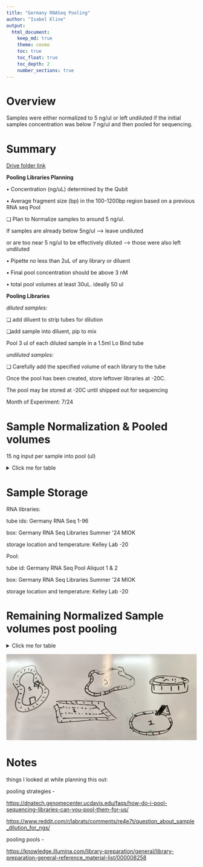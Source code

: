 ```yaml
---
title: "Germany RNASeq Pooling"
author: "Isabel Kline"
output:  
  html_document: 
    keep_md: true
    theme: cosmo
    toc: true
    toc_float: true
    toc_depth: 2
    number_sections: true
---
```




# Overview

Samples were either normalized to 5 ng/ul or left undiluted if the initial samples concentration was below 7 ng/ul and then pooled for sequencing.

# Summary

[Drive folder link](https://drive.google.com/drive/u/0/folders/1Hol6ktlDViiKfrVa1tLDwSl3-bCFDLBG)

**Pooling Libraries Planning**

• Concentration (ng/uL) determined by the Qubit

• Average fragment size (bp) in the 100-1200bp region based on a previous RNA seq Pool

❑ Plan to Normalize samples to around 5 ng/ul.

If samples are already below 5ng/ul --\> leave undiluted

or are too near 5 ng/ul to be effectively diluted --\> those were also left undiluted

• Pipette no less than 2uL of any library or diluent

• Final pool concentration should be above 3 nM

• total pool volumes at least 30uL. ideally 50 ul

**Pooling Libraries**

*diluted samples:*

❑ add diluent to strip tubes for dilution

❑add sample into diluent, pip to mix

Pool 3 ul of each diluted sample in a 1.5ml Lo Bind tube

*undiluted samples:*

❑ Carefully add the specified volume of each library to the tube

Once the pool has been created, store leftover libraries at -20C.

The pool may be stored at -20C until shipped out for sequencing

Month of Experiment: 7/24

# Sample Normalization & Pooled volumes

15 ng input per sample into pool (ul)

<details>

<summary>Click me for table</summary>

|                      |                    |              |                         |
|------------------|------------------|------------------|--------------------|
| Library Prep Tube ID | ul Library diluted | diluant (ul) | **Pooling Volume (ul)** |
| 1                    | \-                 | \-           | 2.48                    |
| 2                    | \-                 | \-           | 2.56                    |
| 3                    | \-                 | \-           | 4.05                    |
| 4                    | \-                 | \-           | 4.64                    |
| 5                    | \-                 | \-           | 6.02                    |
| 6                    | \-                 | \-           | 6.55                    |
| 7                    | \-                 | \-           | 5.26                    |
| 8                    | \-                 | \-           | 2.28                    |
| 9                    | \-                 | \-           | 3.83                    |
| 10                   | 3                  | 4.1          | 3                       |
| 11                   | 3                  | 3.7          | 3                       |
| **12**               | \-                 | \-           | 4.05                    |
| 13                   | 3                  | 3.4          | 3                       |
| 14                   | 3                  | 2.8          | 3                       |
| 15                   | 3                  | 2.3          | 3                       |
| 16                   | \-                 | \-           | 2.63                    |
| **17**               | 2                  | 12.7         | 3                       |
| **18**               | 3                  | 13.0         | 3                       |
| **19**               | 3                  | 9.2          | 3                       |
| **20**               | 2                  | 10.1         | 3                       |
| **21**               | 3                  | 13.2         | 3                       |
| 22                   | \-                 | \-           | 3.45                    |
| **23**               | 2                  | 12.6         | 3                       |
| 24                   | \-                 | \-           | 5.03                    |
| 25                   | 3                  | 4.0          | 3                       |
| 26                   | 3                  | 2.8          | 3                       |
| 27                   | \-                 | \-           | 2.21                    |
| **28**               | 3                  | 2.2          | 3                       |
| 29                   | 3                  | 3.5          | 3                       |
| 30                   | 3                  | 2.1          | 3                       |
| 31                   | \-                 | \-           | 2.90                    |
| 32                   | \-                 | \-           | 2.14                    |
| **33**               | \-                 | \-           | 3.53                    |
| **34**               | \-                 | \-           | 4.64                    |
| **35**               | \-                 | \-           | 4.36                    |
| **36**               | \-                 | \-           | 3.33                    |
| **37**               | \-                 | \-           | 6.28                    |
| 38                   | 3                  | 3.5          | 3                       |
| **39**               | \-                 | \-           | 5.15                    |
| 40                   | \-                 | \-           | 4.00                    |
| 41                   | 3                  | 5.4          | 3                       |
| 42                   | 3                  | 4.3          | 3                       |
| 43                   | 3                  | 5.8          | 3                       |
| **44**               | 3                  | 5.5          | 3                       |
| 45                   | 3                  | 3.4          | 3                       |
| 46                   | 3                  | 5.0          | 3                       |
| 47                   | 3                  | 8.2          | 3                       |
| 48                   | 3                  | 7.8          | 3                       |
| **49**               | 3                  | 4.8          | 3                       |
| **50**               | 3                  | 4.7          | 3                       |
| **51**               | 3                  | 5.3          | 3                       |
| **52**               | 3                  | 4.0          | 3                       |
| **53**               | 3                  | 4.3          | 3                       |
| 54                   | 3                  | 3.7          | 3                       |
| **55**               | 3                  | 5.6          | 3                       |
| 56                   | 3                  | 12.6         | 3                       |
| 57                   | 3                  | 10.0         | 3                       |
| 58                   | 3                  | 5.5          | 3                       |
| 59                   | 3                  | 7.4          | 3                       |
| **60**               | 3                  | 6.2          | 3                       |
| 61                   | 3                  | 5.4          | 3                       |
| 62                   | 3                  | 11.1         | 3                       |
| 63                   | 2                  | 12.4         | 3                       |
| 64                   | 3                  | 4.0          | 3                       |
| **65**               | 3                  | 6.1          | 3                       |
| **66**               | 3                  | 11.4         | 3                       |
| **67**               | 3                  | 13.7         | 3                       |
| **68**               | \-                 | \-           | 1.97                    |
| **69**               | 3                  | 6.2          | 3                       |
| 70                   | 3                  | 6.7          | 3                       |
| **71**               | 3                  | 11.5         | 3                       |
| 72                   | 3                  | 13.9         | 3                       |
| 73                   | 3                  | 6.6          | 3                       |
| 74                   | 3                  | 7.9          | 3                       |
| 75                   | 3                  | 6.2          | 3                       |
| **76**               | 3                  | 7.9          | 3                       |
| 77                   | 3                  | 4.2          | 3                       |
| 78                   | 3                  | 7.3          | 3                       |
| 79                   | 3                  | 9.5          | 3                       |
| 80                   | 3                  | 10.0         | 3                       |
| **81**               | 2                  | 11.3         | 3                       |
| **82**               | 2                  | 13.7         | 3                       |
| **83**               | 3                  | 9.1          | 3                       |
| **84**               | 2                  | 10.2         | 3                       |
| **85**               | 2                  | 14.3         | 3                       |
| 86                   | 2                  | 15.6         | 3                       |
| **87**               | 2                  | 13.8         | 3                       |
| 88                   | 3                  | 14.2         | 3                       |
| 89                   | 2                  | 10.8         | 3                       |
| 90                   | 2                  | 10.6         | 3                       |
| 91                   | 2                  | 13.0         | 3                       |
| 92                   | 3                  | 14.3         | 3                       |
| 93                   | 2                  | 10.1         | 3                       |
| 94                   | 2                  | 11.9         | 3                       |
| 95                   | 2                  | 12.6         | 3                       |
| 96                   | 2                  | 11.7         | 3                       |

</details>

# Sample Storage

RNA libraries:

tube ids: Germany RNA Seq 1-96

box: Germany RNA Seq Libraries Summer '24 MIOK

storage location and temperature: Kelley Lab -20

Pool:

tube id: Germany RNA Seq Pool Aliquot 1 & 2

box: Germany RNA Seq Libraries Summer '24 MIOK

storage location and temperature: Kelley Lab -20

# Remaining Normalized Sample volumes post pooling

<details>

<summary>Click me for table</summary>

|                      |               |                                                           |
|:--------------------:|:-------------:|:---------------------------------------------------------:|
| Library Prep Tube ID | concentration | amount of diluted sample or undiluted sample post pooling |
|          1           |     6.05      |                           17.52                           |
|          2           |     5.86      |                           17.44                           |
|          3           |      3.7      |                           15.95                           |
|          4           |     3.23      |                           15.36                           |
|          5           |     2.49      |                           13.98                           |
|          6           |     2.29      |                           13.45                           |
|          7           |     2.85      |                           14.74                           |
|          8           |     6.57      |                           17.72                           |
|          9           |     3.92      |                           16.17                           |
|          10          |       5       |                            4.1                            |
|          11          |       5       |                            3.7                            |
|          13          |      3.7      |                           15.95                           |
|          14          |       5       |                            3.4                            |
|          15          |       5       |                            2.8                            |
|          16          |       5       |                            2.3                            |
|          22          |      5.7      |                           17.37                           |
|          24          |       5       |                           11.7                            |
|          25          |       5       |                           13.0                            |
|          26          |       5       |                            9.2                            |
|          27          |       5       |                            9.1                            |
|          28          |       5       |                           13.2                            |
|          29          |     4.35      |                           16.55                           |
|          30          |       5       |                           11.6                            |
|          31          |     2.98      |                           14.97                           |
|          32          |       5       |                            4.0                            |
|          33          |       5       |                            2.8                            |
|          34          |      6.8      |                           17.79                           |
|          35          |       5       |                            2.2                            |
|          36          |       5       |                            3.5                            |
|          37          |       5       |                            2.1                            |
|          39          |     5.18      |                           17.10                           |
|          40          |     7.01      |                           17.86                           |
|          41          |     4.25      |                           16.47                           |
|          42          |     3.23      |                           15.36                           |
|          43          |     3.44      |                           15.64                           |
|          44          |     4.51      |                           16.67                           |
|          45          |     2.39      |                           13.72                           |
|          46          |       5       |                            3.5                            |
|          47          |     2.91      |                           14.85                           |
|          48          |     3.75      |                           16.00                           |
|          49          |       5       |                            5.4                            |
|          50          |       5       |                            4.3                            |
|          51          |       5       |                            5.8                            |
|          52          |       5       |                            5.5                            |
|          53          |       5       |                            3.4                            |
|          54          |       5       |                            5.0                            |
|          55          |       5       |                            8.2                            |
|          56          |       5       |                            7.8                            |
|          57          |       5       |                            4.8                            |
|          58          |       5       |                            4.7                            |
|          59          |       5       |                            5.3                            |
|          60          |       5       |                            4.0                            |
|          61          |       5       |                            4.3                            |
|          62          |       5       |                            3.7                            |
|          63          |       5       |                            5.6                            |
|          64          |       5       |                           12.6                            |
|          65          |       5       |                           10.0                            |
|          66          |       5       |                            5.5                            |
|          67          |       5       |                            7.4                            |
|          68          |       5       |                            6.2                            |
|          69          |       5       |                            5.4                            |
|          70          |       5       |                           11.1                            |
|          71          |       5       |                           11.4                            |
|          72          |       5       |                            4.0                            |
|          73          |       5       |                            6.1                            |
|          74          |       5       |                           11.4                            |
|          75          |       5       |                           13.7                            |
|          76          |     7.62      |                           18.03                           |
|          77          |       5       |                            6.2                            |
|          78          |       5       |                            6.7                            |
|          79          |       5       |                           11.5                            |
|          80          |       5       |                           13.9                            |
|          81          |       5       |                            6.6                            |
|          82          |       5       |                            7.9                            |
|          83          |       5       |                            6.2                            |
|          84          |       5       |                            7.9                            |
|          85          |       5       |                            4.2                            |
|          86          |       5       |                            7.3                            |
|          87          |       5       |                            9.5                            |
|          88          |       5       |                           10.0                            |
|          89          |       5       |                           10.3                            |
|          90          |       5       |                           12.7                            |
|          91          |       5       |                            9.1                            |
|          92          |       5       |                            9.2                            |
|          93          |       5       |                           13.3                            |
|          94          |       5       |                           14.6                            |
|          95          |       5       |                           12.8                            |
|          96          |       5       |                           14.2                            |
|          12          |       5       |                            9.8                            |
|          17          |       5       |                            9.6                            |
|          18          |       5       |                           12.0                            |
|          19          |       5       |                           14.3                            |
|          20          |       5       |                            9.1                            |
|          21          |       5       |                           10.9                            |
|          23          |       5       |                           11.6                            |
|          38          |       5       |                           10.7                            |

</details>

![](images/Pools-01.jpg)

# Notes

things I looked at while planning this out:

pooling strategies -

<https://dnatech.genomecenter.ucdavis.edu/faqs/how-do-i-pool-sequencing-libraries-can-you-pool-them-for-us/>

<https://www.reddit.com/r/labrats/comments/re4e7t/question_about_sample_dilution_for_ngs/>

pooling pools -

<https://knowledge.illumina.com/library-preparation/general/library-preparation-general-reference_material-list/000008258>
